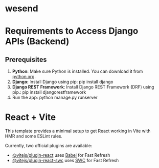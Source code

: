
# wesend
# Requirements to Access Django APIs (Backend)
## Prerequisites
1. **Python**: Make sure Python is installed. You can download it from [python.org](https://www.python.org/).
2. **Django**: Install Django using pip: pip install django
3. **Django REST Framework**: Install Django REST Framework (DRF) using pip.: pip install djangorestframework
5. Run the app: python manage.py runserver

# React + Vite
This template provides a minimal setup to get React working in Vite with HMR and some ESLint rules.

Currently, two official plugins are available:

- [@vitejs/plugin-react](https://github.com/vitejs/vite-plugin-react/blob/main/packages/plugin-react/README.md) uses [Babel](https://babeljs.io/) for Fast Refresh
- [@vitejs/plugin-react-swc](https://github.com/vitejs/vite-plugin-react-swc) uses [SWC](https://swc.rs/) for Fast Refresh
